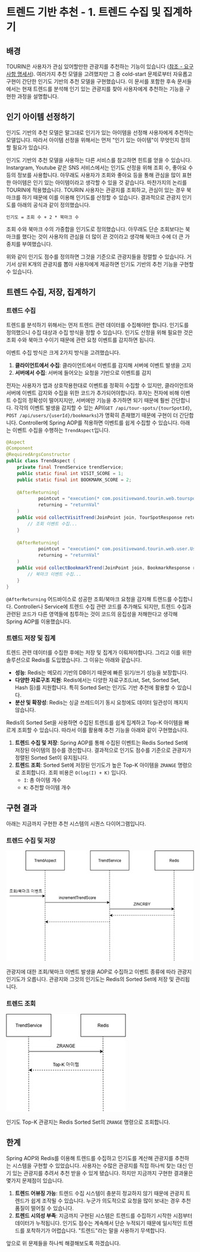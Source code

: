# 트렌드 기반 추천 - 1. 트렌드 수집 및 집계하기
## 배경
TOURIN은 사용자가 관심 있어할만한 관광지를 추천하는 기능이 있습니다 ([참조 - 요구사항 명세서](../기능적%20요구사항.md)). 여러가지 추천 모델을 고려했지만 그 중 cold-start 문제로부터 자유롭고 구현이 간단한 인기도 기반의 추천 모델을 구현했습니다. 이 문서를 포함한 후속 문서들에서는 현재 트렌드를 분석해 인기 있는 관광지를 찾아 사용자에게 추천하는 기능을 구현한 과정을 설명합니다.

## 인기 아이템 선정하기
인기도 기반의 추천 모델은 말그대로 인기가 있는 아이템을 선정해 사용자에게 추천하는 모델입니다. 따라서 아이템 선정을 위해서는 먼저 "인기 있는 아이템"이 무엇인지 정의할 필요가 있습니다.

인기도 기반의 추천 모델을 사용하는 다른 서비스를 참고하면 힌트를 얻을 수 있습니다. Instargram, Youtube 같은 SNS 서비스에서는 인기도 산정을 위해 조회 수, 좋아요 수 등의 정보를 사용합니다. 아무래도 사용자가 조회와 좋아요 등을 통해 관심을 많이 표현한 아이템은 인기 있는 아이템이라고 생각할 수 있을 것 같습니다. 마찬가지의 논리를 TOURIN에 적용했습니다. TOURIN 사용자는 관광지를 조회하고, 관심이 있는 경우 북마크를 하기 때문에 이를 이용해 인기도를 산정할 수 있습니다. 결과적으로 관광지 인기도를 아래의 공식과 같이 정의했습니다.

```
인기도 = 조회 수 + 2 * 북마크 수
```

조회 수와 북마크 수의 가중합을 인기도로 정의했습니다. 아무래도 단순 조회보다는 북마크를 했다는 것이 사용자의 관심을 더 많이 끈 것이라고 생각해 북마크 수에 더 큰 가중치를 부여했습니다.

위와 같이 인기도 점수를 정의하면 그것을 기준으로 관광지들을 정렬할 수 있습니다. 거기서 상위 K개의 관광지를 뽑아 사용자에게 제공하면 인기도 기반의 추천 기능을 구현할 수 있습니다.

## 트렌드 수집, 저장, 집계하기
### 트렌드 수집
트렌드를 분석하기 위해서는 먼저 트렌드 관련 데이터를 수집해야만 합니다. 인기도를 정의했으니 수집 대상과 수집 방식을 정할 수 있습니다. 인기도 산정을 위해 필요한 것은 조회 수와 북마크 수이기 때문에 관련 요청 이벤트를 감지하면 됩니다.

이벤트 수집 방식은 크게 2가지 방식을 고려했습니다.

1. **클라이언트에서 수집**: 클라이언트에서 이벤트를 감지해 서버에 이벤트 발생을 고지
2. **서버에서 수집**: 서버에 들어오는 요청을 기반으로 이벤트를 감지

전자는 사용자가 앱과 상호작용한대로 이벤트를 정확히 수집할 수 있지만, 클라이언트와 서버에 이벤트 감지와 수집을 위한 코드가 추가되어야합니다. 후자는 전자에 비해 이벤트 수집의 정확성이 떨어지지만, 서버에만 기능을 추가하면 되기 때문에 훨씬 간단합니다. 각각의 이벤트 발생을 감지할 수 있는 API(`GET /api/tour-spots/{tourSpotId}`, `POST /api/users/{userId}/bookmarks`)가 명확히 존재했기 때문에 구현이 더 간단합니다. Controller에 Spring AOP를 적용하면 이벤트를 쉽게 수집할 수 있습니다. 아래는 이벤트 수집을 수행하는 `TrendAspect`입니다.

```java
@Aspect
@Component
@RequiredArgsConstructor
public class TrendAspect {
    private final TrendService trendService;
    public static final int VISIT_SCORE = 1;
    public static final int BOOKMARK_SCORE = 2;

    @AfterReturning(
            pointcut = "execution(* com.positivewand.tourin.web.tourspot.TourSpotController.getTourSpot(..))",
            returning = "returnVal"
    )
    public void collectVisitTrend(JoinPoint join, TourSpotResponse returnVal) throws Throwable {
        // 조회 이벤트 수집...
    }

    @AfterReturning(
            pointcut = "execution(* com.positivewand.tourin.web.user.UserController.addUserBookmark(..))",
            returning = "returnVal"
    )
    public void collectBookmarkTrend(JoinPoint join, BookmarkResponse returnVal) throws Throwable {
        // 북마크 이벤트 수집...
    }
}
```

`@AfterReturning` 어드바이스로 성공한 조회/북마크 요청을 감지해 트렌드를 수집합니다. Controller나 Service에 트렌드 수집 관련 코드를 추가해도 되지만, 트렌드 수집과 관련된 코드가 다른 영역들에 침투하는 것이 코드의 응집성을 저해한다고 생각해 Spring AOP를 이용했습니다.

### 트렌드 저장 및 집계
트렌드 관련 데이터를 수집한 후에는 저장 및 집계가 이뤄져야합니다. 그리고 이를 위한 솔루션으로 Redis를 도입했습니다. 그 이유는 아래와 같습니다.

- **성능**: Redis는 메모리 기반의 DB이기 때문에 빠른 읽기/쓰기 성능을 보장합니다.
- **다양한 자료구조 지원**: Redis에서는 다양한 자료구조(List, Set, Sorted Set, Hash 등)를 지원합니다. 특히 Sorted Set는 인기도 기반 추천에 활용할 수 있습니다.
- **분산 및 확장성**: Redis는 싱글 쓰레드이기 동시 요청에도 데이터 일관성이 깨지지 않습니다.

Redis의 Sorted Set을 사용하면 수집된 트렌드를 쉽게 집계하고 Top-K 아이템을 빠르게 조회할 수 있습니다. 따라서 이를 활용해 추천 기능을 아래와 같이 구현했습니다.

1. **트렌드 수집 및 저장**: Spring AOP를 통해 수집된 이벤트는 Redis Sorted Set에 저장된 아이템의 점수를 갱신합니다. 결과적으로 인기도 점수를 기준으로 관광지가 정렬된 Sorted Set이 유지됩니다.
2. **트렌드 조회**: Sorted Set에 저장된 인기도가 높은 Top-K 아이템을 `ZRANGE` 명령으로 조회합니다. 조회 비용은 `O(log(I) + K)` 입니다.
   - `I`: 총 아이템 개수
   - `K`: 추천할 아이템 개수

## 구현 결과
아래는 지금까지 구현한 추천 시스템의 시퀀스 다이어그램입니다.
### 트렌드 수집 및 저장
![트렌드 추천 시스템 - 수집 ver.1](./image/trend-collect-ver1-sequence-diagram.png)

관광지에 대한 조회/북마크 이벤트 발생을 AOP로 수집하고 이벤트 종류에 따라 관광지 인기도가 오릅니다. 관광지와 그것의 인기도는 Redis의 Sorted Set에 저장 및 관리됩니다.

### 트렌드 조회
![트렌드 추천 시스템 - 조회 ver.1](./image/trend-fetch-ver1-sequence-diagram.png)

인기도 Top-K 관광지는 Redis Sorted Set의 `ZRANGE` 명령으로 조회합니다.

## 한계
Spring AOP와 Redis를 이용해 트렌드를 수집하고 인기도를 계산해 관광지를 추천하는 시스템을 구현할 수 있었습니다. 사용자는 수많은 관광지를 직접 하나씩 찾는 대신 인기 있는 관광지를 추려서 추천 받을 수 있게 됐습니다. 하지만 지금까지 구현한 결과물은 몇가지 문제점이 있습니다.

1. **트렌드 어뷰징 가능**: 트렌드 수집 시스템이 충분히 정교하지 않기 때문에 관광지 트렌드가 쉽게 조작될 수 있습니다. 누군가 의도적으로 요청을 많이 보내는 경우 추천 품질이 떨어질 수 있습니다.
2. **트렌드 시의성 부족**: 지금까지 구현된 시스템은 트렌드를 수집하기 시작한 시점부터 데이터가 누적됩니다. 인기도 점수는 계속해서 단순 누적되기 때문에 일시적인 트렌드를 포착하기가 어렵습니다. "트렌드"라는 말을 사용하기 무색합니다.

앞으로 위 문제들을 하나씩 해결해보도록 하겠습니다.